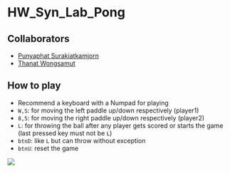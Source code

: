 # HW_Syn_Lab_Pong

## Collaborators

- [Punyaphat Surakiatkamjorn](https://github.com/punyaphatsura)
- [Thanat Wongsamut](https://github.com/ThanatWonsamut)

## How to play

- Recommend a keyboard with a Numpad for playing
- `W,S`: for moving the left paddle up/down respectively (player1)
- `8,5`: for moving the right paddle up/down respectively (player2)
- `L`: for throwing the ball after any player gets scored or starts the game (last pressed key must not be `L`)
- `btnD`: like `L` but can throw without exception
- `btnU`: reset the game

![](https://komarev.com/ghpvc/?username=hw-syn-lab-pong&style=for-the-badge&color=lightgrey&label=REPOSITORY+VIEWS)
